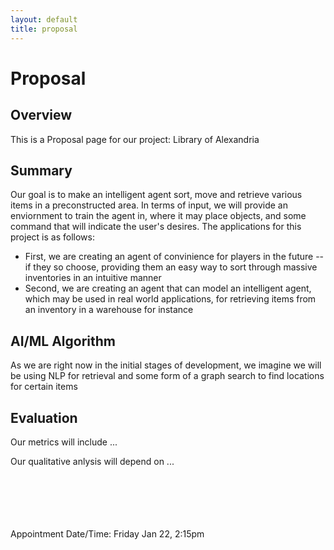 ```yaml
---
layout: default
title: proposal
---
```


# Proposal
## Overview
This is a Proposal page for our project: Library of Alexandria

## Summary
Our goal is to make an intelligent agent sort, move and retrieve various items in a preconstructed area. In terms of input, we will provide an enviornment to train the agent in, where it may place objects, and some command that will indicate the user's desires. The applications for this project is as follows: 
- First, we are creating an agent of convinience for players in the future -- if they so choose, providing them an easy way to sort through massive inventories in an intuitive manner
- Second, we are creating an agent that can model an intelligent agent, which may be used in real world applications, for retrieving items from an inventory in a warehouse for instance

## AI/ML Algorithm
As we are right now in the initial stages of development, we imagine we will be using NLP for retrieval and some form of a graph search to find locations for certain items

## Evaluation
Our metrics will include ...

Our qualitative anlysis will depend on ...

<br><br><br><br><br>
Appointment Date/Time: Friday Jan 22, 2:15pm
